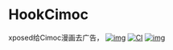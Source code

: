 # HookCimoc

xposed给Cimoc漫画去广告，
[![img](https://img.shields.io/badge/%E6%9B%B4%E6%96%B0%E6%97%A5%E5%BF%97-ChangeLog-brightgreen)](https://github.com/AoEiuV020/HookCimoc/blob/main/ChangeLog.txt)
[![CI](https://github.com/AoEiuV020/HookCimoc/actions/workflows/main.yml/badge.svg)](https://github.com/AoEiuV020/HookCimoc/actions/workflows/main.yml)
[![img](https://img.shields.io/github/v/release/AoEiuV020/HookCimoc.svg?include_prereleases)](https://github.com/AoEiuV020/HookCimoc/releases)

